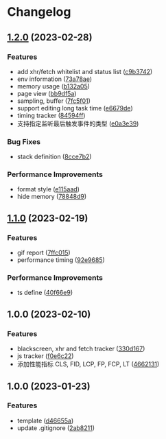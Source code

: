 # Changelog

## [1.2.0](https://github.com/robot12580/microspot/compare/v1.1.0...v1.2.0) (2023-02-28)


### Features

* add xhr/fetch whitelist and status list ([c9b3742](https://github.com/robot12580/microspot/commit/c9b3742a6a3212e7d40225cbc0ad765a52ff090d))
* env information ([73a78ae](https://github.com/robot12580/microspot/commit/73a78ae481fa243f16a152a6ed4eb27ce7d9e18f))
* memory usage ([b132a05](https://github.com/robot12580/microspot/commit/b132a05cd0ea606aebcb47aaafc5addacf6db902))
* page view ([bb9df5a](https://github.com/robot12580/microspot/commit/bb9df5a94385e37a2832f6babd8f14b5bc158405))
* sampling, buffer ([7fc5f01](https://github.com/robot12580/microspot/commit/7fc5f015ebbd371339c54df20544f07a9ee57f26))
* support editing long task time ([e6679de](https://github.com/robot12580/microspot/commit/e6679de33a101f17e415fbd80614ad5162a89e32))
* timing tracker ([84594ff](https://github.com/robot12580/microspot/commit/84594ffc10c58bed58c39ecb828dfa687a0d7a6f))
* 支持指定监听最后触发事件的类型 ([e0a3e39](https://github.com/robot12580/microspot/commit/e0a3e397d7ccd31039a685e00b5ab893577db739))


### Bug Fixes

* stack definition ([8cce7b2](https://github.com/robot12580/microspot/commit/8cce7b2ef8ebb36fa2f085efb5749d8ac6129b78))


### Performance Improvements

* format style ([e115aad](https://github.com/robot12580/microspot/commit/e115aad6e839dbb2c4b085f6731cbc2e2fcdf552))
* hide memory ([78848d9](https://github.com/robot12580/microspot/commit/78848d96d1b7a807772e4f76ae90e150aa7821a5))

## [1.1.0](https://github.com/robot12580/microspot/compare/v1.0.0...v1.1.0) (2023-02-19)


### Features

* gif report ([7ffc015](https://github.com/robot12580/microspot/commit/7ffc015cc5189c8c558b72a56875893ee63d7f0b))
* performance timing ([92e9685](https://github.com/robot12580/microspot/commit/92e9685167d75125e8fed043a94e36a274248a64))


### Performance Improvements

* ts define ([40f66e9](https://github.com/robot12580/microspot/commit/40f66e9c220dbf5a926f42e81d1ef1254a84b523))

## 1.0.0 (2023-02-10)


### Features

* blackscreen, xhr and fetch tracker ([330d167](https://github.com/robot12580/microspot/commit/330d167fc410e40e69bfd67fc79d7765f0ff9d2f))
* js tracker ([f0e6c22](https://github.com/robot12580/microspot/commit/f0e6c2256485fc76bee860b477f7acde15880c3f))
* 添加性能指标 CLS, FID, LCP, FP, FCP, LT ([4662131](https://github.com/robot12580/microspot/commit/466213110807f67ea761f653b7ae47b948844c84))

## 1.0.0 (2023-01-23)


### Features

* template ([d46655a](https://github.com/robot12580/TEMPALTE-LIB-ROLLUP/commit/d46655aecdb39f5f677c839386202ecbe40dceae))
* update .gitignore ([2ab8211](https://github.com/robot12580/TEMPALTE-LIB-ROLLUP/commit/2ab82112d649dbb57be41ce866a907cedee9b614))
